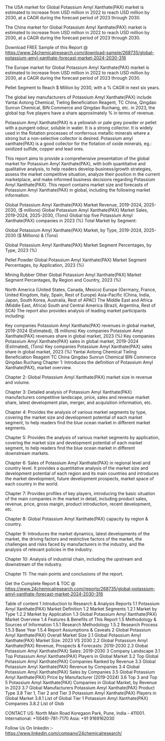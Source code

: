 The USA market for Global Potassium Amyl Xanthate(PAX) market is estimated to increase from USD million in 2022 to reach USD million by 2030, at a CAGR during the forecast period of 2023 through 2030.

The China market for Global Potassium Amyl Xanthate(PAX) market is estimated to increase from USD million in 2022 to reach USD million by 2030, at a CAGR during the forecast period of 2023 through 2030.

Download FREE Sample of this Report @ https://www.24chemicalresearch.com/download-sample/268735/global-potassium-amyl-xanthate-forecast-market-2024-2030-316

The Europe market for Global Potassium Amyl Xanthate(PAX) market is estimated to increase from USD million in 2022 to reach USD million by 2030, at a CAGR during the forecast period of 2023 through 2030.

Pellet Segment to Reach $ Million by 2030, with a % CAGR in next six years.

The global key manufacturers of Potassium Amyl Xanthate(PAX) include Yantai Aotong Chemical, Tieling Beneficiation Reagent, TC China, Qingdao Sunrun Chemical, BIN Commerce and Qingdao Ruchang, etc. in 2023, the global top five players have a share approximately % in terms of revenue.

Potassium Amyl Xanthate(PAX) is a yellowish or pale grey powder or pellet with a pungent odour, soluble in water. It is a strong collector. It is widely used in the flotation processes of nonferrous metallic minerals where a strong but a non-selective collector is desired. Potassium amyl xanthate(PAX) is a good collector for the flotation of oxide minerals, eg.: oxidized sulfide, copper and lead ores.

This report aims to provide a comprehensive presentation of the global market for Potassium Amyl Xanthate(PAX), with both quantitative and qualitative analysis, to help readers develop business/growth strategies, assess the market competitive situation, analyze their position in the current marketplace, and make informed business decisions regarding Potassium Amyl Xanthate(PAX). This report contains market size and forecasts of Potassium Amyl Xanthate(PAX) in global, including the following market information:

Global Potassium Amyl Xanthate(PAX) Market Revenue, 2019-2024, 2025-2030, ($ millions)
Global Potassium Amyl Xanthate(PAX) Market Sales, 2019-2024, 2025-2030, (Tons)
Global top five Potassium Amyl Xanthate(PAX) companies in 2023 (%)
Total Market by Segment:

Global Potassium Amyl Xanthate(PAX) Market, by Type, 2019-2024, 2025-2030 ($ Millions) & (Tons)

Global Potassium Amyl Xanthate(PAX) Market Segment Percentages, by Type, 2023 (%)

Pellet
Powder
Global Potassium Amyl Xanthate(PAX) Market Segment Percentages, by Application, 2023 (%)

Mining
Rubber
Other
Global Potassium Amyl Xanthate(PAX) Market Segment Percentages, By Region and Country, 2023 (%)

North America (United States, Canada, Mexico)
Europe (Germany, France, United Kingdom, Italy, Spain, Rest of Europe)
Asia-Pacific (China, India, Japan, South Korea, Australia, Rest of APAC)
The Middle East and Africa (Middle East, Africa)
South and Central America (Brazil, Argentina, Rest of SCA)
The report also provides analysis of leading market participants including:

Key companies Potassium Amyl Xanthate(PAX) revenues in global market, 2019-2024 (Estimated), ($ millions)
Key companies Potassium Amyl Xanthate(PAX) revenues share in global market, 2023 (%)
Key companies Potassium Amyl Xanthate(PAX) sales in global market, 2019-2024 (Estimated), (Tons)
Key companies Potassium Amyl Xanthate(PAX) sales share in global market, 2023 (%)
Yantai Aotong Chemical
Tieling Beneficiation Reagent
TC China
Qingdao Sunrun Chemical
BIN Commerce
Qingdao Ruchang
Chapter 1: Introduces the definition of Potassium Amyl Xanthate(PAX), market overview.

Chapter 2: Global Potassium Amyl Xanthate(PAX) market size in revenue and volume.

Chapter 3: Detailed analysis of Potassium Amyl Xanthate(PAX) manufacturers competitive landscape, price, sales and revenue market share, latest development plan, merger, and acquisition information, etc.

Chapter 4: Provides the analysis of various market segments by type, covering the market size and development potential of each market segment, to help readers find the blue ocean market in different market segments.

Chapter 5: Provides the analysis of various market segments by application, covering the market size and development potential of each market segment, to help readers find the blue ocean market in different downstream markets.

Chapter 6: Sales of Potassium Amyl Xanthate(PAX) in regional level and country level. It provides a quantitative analysis of the market size and development potential of each region and its main countries and introduces the market development, future development prospects, market space of each country in the world.

Chapter 7: Provides profiles of key players, introducing the basic situation of the main companies in the market in detail, including product sales, revenue, price, gross margin, product introduction, recent development, etc.

Chapter 8: Global Potassium Amyl Xanthate(PAX) capacity by region & country.

Chapter 9: Introduces the market dynamics, latest developments of the market, the driving factors and restrictive factors of the market, the challenges and risks faced by manufacturers in the industry, and the analysis of relevant policies in the industry.

Chapter 10: Analysis of industrial chain, including the upstream and downstream of the industry.

Chapter 11: The main points and conclusions of the report.

Get the Complete Report & TOC @ https://www.24chemicalresearch.com/reports/268735/global-potassium-amyl-xanthate-forecast-market-2024-2030-316

Table of content
1 Introduction to Research & Analysis Reports
1.1 Potassium Amyl Xanthate(PAX) Market Definition
1.2 Market Segments
1.2.1 Market by Type
1.2.2 Market by Application
1.3 Global Potassium Amyl Xanthate(PAX) Market Overview
1.4 Features & Benefits of This Report
1.5 Methodology & Sources of Information
1.5.1 Research Methodology
1.5.2 Research Process
1.5.3 Base Year
1.5.4 Report Assumptions & Caveats
2 Global Potassium Amyl Xanthate(PAX) Overall Market Size
2.1 Global Potassium Amyl Xanthate(PAX) Market Size: 2023 VS 2030
2.2 Global Potassium Amyl Xanthate(PAX) Revenue, Prospects & Forecasts: 2019-2030
2.3 Global Potassium Amyl Xanthate(PAX) Sales: 2019-2030
3 Company Landscape
3.1 Top Potassium Amyl Xanthate(PAX) Players in Global Market
3.2 Top Global Potassium Amyl Xanthate(PAX) Companies Ranked by Revenue
3.3 Global Potassium Amyl Xanthate(PAX) Revenue by Companies
3.4 Global Potassium Amyl Xanthate(PAX) Sales by Companies
3.5 Global Potassium Amyl Xanthate(PAX) Price by Manufacturer (2019-2024)
3.6 Top 3 and Top 5 Potassium Amyl Xanthate(PAX) Companies in Global Market, by Revenue in 2023
3.7 Global Manufacturers Potassium Amyl Xanthate(PAX) Product Type
3.8 Tier 1, Tier 2 and Tier 3 Potassium Amyl Xanthate(PAX) Players in Global Market
3.8.1 List of Global Tier 1 Potassium Amyl Xanthate(PAX) Companies
3.8.2 List of Glob

CONTACT US:
North Main Road Koregaon Park, Pune, India - 411001.
International: +1(646)-781-7170
Asia: +91 9169162030

Follow Us On linkedin :- https://www.linkedin.com/company/24chemicalresearch/
